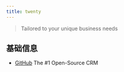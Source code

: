 ```yaml
---
title: twenty
---
```


> Tailored to your unique business needs

## 基础信息
* [GitHub](https://github.com/twentyhq/twenty) The #1 Open-Source CRM